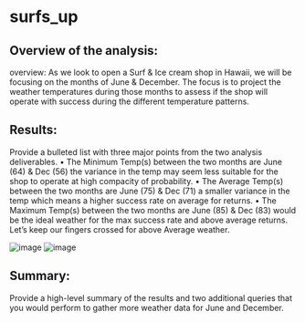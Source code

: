 # surfs_up

## Overview of the analysis:

overview:
As we look to open a Surf & Ice cream shop in Hawaii, we will be focusing on the
months of June & December.  The focus is to project the weather temperatures during 
those months to assess if the shop will operate with success during the different temperature 
patterns.


## Results: 
Provide a bulleted list with three major points from the two analysis deliverables.
•	The Minimum Temp(s) between the two months are June (64) & Dec (56) the variance in the temp may seem less suitable for the shop to operate at high compacity of probability.
•	The Average Temp(s) between the two months are June (75) & Dec (71) a smaller variance in the temp which means a higher success rate on average for returns.
•	The Maximum Temp(s) between the two months are June (85) & Dec (83) would be the ideal weather for the max success rate and above average returns.
Let’s keep our fingers crossed for above Average weather.

![image](https://user-images.githubusercontent.com/94503395/155038759-83fc8f97-d95c-4711-99e6-c46e7083c6ec.png)
![image](https://user-images.githubusercontent.com/94503395/155038769-ddb0eb24-c07b-441a-9011-d2f3ee42e1b7.png)


## Summary: 
Provide a high-level summary of the results and two additional queries that you would perform to gather more weather data for June and December.

